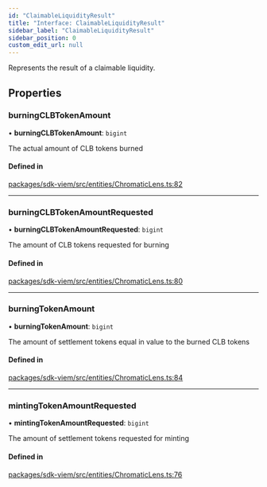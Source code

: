 ```yaml
---
id: "ClaimableLiquidityResult"
title: "Interface: ClaimableLiquidityResult"
sidebar_label: "ClaimableLiquidityResult"
sidebar_position: 0
custom_edit_url: null
---
```


Represents the result of a claimable liquidity.

## Properties

### burningCLBTokenAmount

• **burningCLBTokenAmount**: `bigint`

The actual amount of CLB tokens burned

#### Defined in

[packages/sdk-viem/src/entities/ChromaticLens.ts:82](https://github.com/chromatic-protocol/sdk/blob/3c3ce86/packages/sdk-viem/src/entities/ChromaticLens.ts#L82)

___

### burningCLBTokenAmountRequested

• **burningCLBTokenAmountRequested**: `bigint`

The amount of CLB tokens requested for burning

#### Defined in

[packages/sdk-viem/src/entities/ChromaticLens.ts:80](https://github.com/chromatic-protocol/sdk/blob/3c3ce86/packages/sdk-viem/src/entities/ChromaticLens.ts#L80)

___

### burningTokenAmount

• **burningTokenAmount**: `bigint`

The amount of settlement tokens equal in value to the burned CLB tokens

#### Defined in

[packages/sdk-viem/src/entities/ChromaticLens.ts:84](https://github.com/chromatic-protocol/sdk/blob/3c3ce86/packages/sdk-viem/src/entities/ChromaticLens.ts#L84)

___

### mintingTokenAmountRequested

• **mintingTokenAmountRequested**: `bigint`

The amount of settlement tokens requested for minting

#### Defined in

[packages/sdk-viem/src/entities/ChromaticLens.ts:76](https://github.com/chromatic-protocol/sdk/blob/3c3ce86/packages/sdk-viem/src/entities/ChromaticLens.ts#L76)
